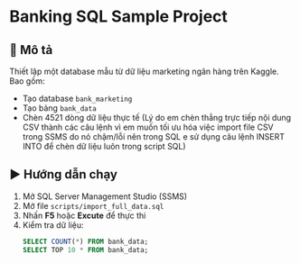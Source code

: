 # Banking SQL Sample Project

## 📘 Mô tả
Thiết lập một database mẫu từ dữ liệu marketing ngân hàng trên Kaggle. Bao gồm:
- Tạo database `bank_marketing`
- Tạo bảng `bank_data`
- Chèn 4521 dòng dữ liệu thực tế (Lý do em chèn thẳng trực tiếp nội dung CSV thành các câu lệnh vì em muốn tối ưu hóa việc import file CSV trong SSMS do nó chậm/lỗi nên trong SQL e sử dụng câu lệnh INSERT INTO để chèn dữ liệu luôn trong script SQL)

## ▶️ Hướng dẫn chạy
1. Mở SQL Server Management Studio (SSMS)
2. Mở file `scripts/import_full_data.sql`
3. Nhấn **F5** hoặc **Excute** để thực thi
4. Kiểm tra dữ liệu:
   ```sql
   SELECT COUNT(*) FROM bank_data;
   SELECT TOP 10 * FROM bank_data;
